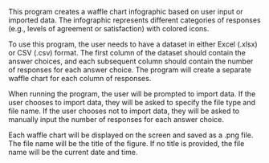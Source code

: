 This program creates a waffle chart infographic based on user input or imported data.
The infographic represents different categories of responses (e.g., levels of agreement or satisfaction) with colored icons.

To use this program, the user needs to have a dataset in either Excel (.xlsx) or CSV (.csv) format.
The first column of the dataset should contain the answer choices, and each subsequent column should contain
the number of responses for each answer choice. The program will create a separate waffle chart for each column of responses.

When running the program, the user will be prompted to import data.
If the user chooses to import data, they will be asked to specify the file type and file name.
If the user chooses not to import data, they will be asked to manually input the number of responses for each answer choice.

Each waffle chart will be displayed on the screen and saved as a .png file.
The file name will be the title of the figure.
If no title is provided, the file name will be the current date and time.
